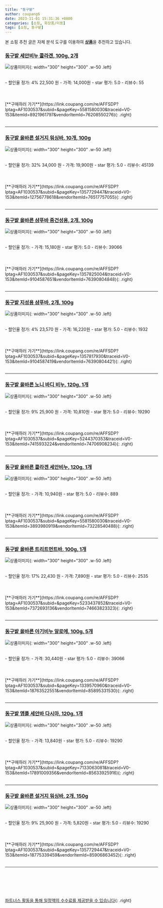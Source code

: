 ```yaml
---
title: "동구밭"
author: coupang6
date: 2023-11-01 15:31:36 +0800
categories: [쇼핑, 화장품/미용]
tags: [쇼핑, 동구밭]
---
```


본 쇼핑 추천 글은 자체 분석 도구를 이용하여 [**상품**](https://link.coupang.com/a/bao1ui)을 추천하고 있습니다.

### [동구밭 세안비누 콜라겐, 100g, 2개](https://link.coupang.com/re/AFFSDP?lptag=AF1030537&subid=&pageKey=5581580030&traceid=V0-153&itemId=8921961797&vendorItemId=76208550276)

![상품이미지](https://thumbnail9.coupangcdn.com/thumbnails/remote/230x230ex/image/retail/images/1762667714036289-674fd574-6516-4d3e-803e-012e2d2b2f4b.jpg){: width="300" height="300" .w-50 .left}


<br>
- 할인율 정가: 4%  22,500   원
- 가격: 14,000원
- star 평가: 5.0
- 리뷰수: 55
<br>
<br>
<br>
<br>
[**구매하러 가기**](https://link.coupang.com/re/AFFSDP?lptag=AF1030537&subid=&pageKey=5581580030&traceid=V0-153&itemId=8921961797&vendorItemId=76208550276){: .right}
<br>
<br>

---

### [동구밭 올바른 설거지 워싱바, 10개, 100g](https://link.coupang.com/re/AFFSDP?lptag=AF1030537&subid=&pageKey=1357729447&traceid=V0-153&itemId=12756778618&vendorItemId=76517757055)

![상품이미지](https://thumbnail9.coupangcdn.com/thumbnails/remote/230x230ex/image/retail/images/9375966273802031-dd8fa449-a151-4568-831a-856779f8b970.jpg){: width="300" height="300" .w-50 .left}


<br>
- 할인율 정가: 32%  34,000   원
- 가격: 19,900원
- star 평가: 5.0
- 리뷰수: 45139
<br>
<br>
<br>
<br>
[**구매하러 가기**](https://link.coupang.com/re/AFFSDP?lptag=AF1030537&subid=&pageKey=1357729447&traceid=V0-153&itemId=12756778618&vendorItemId=76517757055){: .right}
<br>
<br>

---

### [동구밭 올바른 샴푸바 중건성용, 2개, 100g](https://link.coupang.com/re/AFFSDP?lptag=AF1030537&subid=&pageKey=1357825004&traceid=V0-153&itemId=9104587651&vendorItemId=76390804848)

![상품이미지](https://thumbnail9.coupangcdn.com/thumbnails/remote/230x230ex/image/retail/images/17313917280748627-80c57907-90ee-4ea2-acaa-27d121b897c5.png){: width="300" height="300" .w-50 .left}


<br>
- 할인율 정가: 
- 가격: 15,180원
- star 평가: 5.0
- 리뷰수: 39066
<br>
<br>
<br>
<br>
[**구매하러 가기**](https://link.coupang.com/re/AFFSDP?lptag=AF1030537&subid=&pageKey=1357825004&traceid=V0-153&itemId=9104587651&vendorItemId=76390804848){: .right}
<br>
<br>

---

### [동구밭 지성용 샴푸바, 2개, 100g](https://link.coupang.com/re/AFFSDP?lptag=AF1030537&subid=&pageKey=1357817930&traceid=V0-153&itemId=9104587419&vendorItemId=76390804421)

![상품이미지](https://thumbnail8.coupangcdn.com/thumbnails/remote/230x230ex/image/retail/images/1172773572029096-dd21ea29-f02f-40f6-a999-247cfb018476.jpg){: width="300" height="300" .w-50 .left}


<br>
- 할인율 정가: 4%  23,570   원
- 가격: 16,220원
- star 평가: 5.0
- 리뷰수: 1932
<br>
<br>
<br>
<br>
[**구매하러 가기**](https://link.coupang.com/re/AFFSDP?lptag=AF1030537&subid=&pageKey=1357817930&traceid=V0-153&itemId=9104587419&vendorItemId=76390804421){: .right}
<br>
<br>

---

### [동구밭 올바른 노니 바디 비누, 120g, 1개](https://link.coupang.com/re/AFFSDP?lptag=AF1030537&subid=&pageKey=5244370353&traceid=V0-153&itemId=7415933224&vendorItemId=74706908234)

![상품이미지](https://thumbnail10.coupangcdn.com/thumbnails/remote/230x230ex/image/retail/images/5562718502899457-03cced2a-4024-4e70-a576-eb30e2292624.jpg){: width="300" height="300" .w-50 .left}


<br>
- 할인율 정가: 9%  25,900   원
- 가격: 10,810원
- star 평가: 5.0
- 리뷰수: 19290
<br>
<br>
<br>
<br>
[**구매하러 가기**](https://link.coupang.com/re/AFFSDP?lptag=AF1030537&subid=&pageKey=5244370353&traceid=V0-153&itemId=7415933224&vendorItemId=74706908234){: .right}
<br>
<br>

---

### [동구밭 올바른 콜라겐 세안비누, 120g, 1개](https://link.coupang.com/re/AFFSDP?lptag=AF1030537&subid=&pageKey=5581580030&traceid=V0-153&itemId=3893980919&vendorItemId=73228540488)

![상품이미지](https://thumbnail10.coupangcdn.com/thumbnails/remote/230x230ex/image/retail/images/5566961425443408-122a0268-d4f2-4daf-b2cd-eab348f5b627.jpg){: width="300" height="300" .w-50 .left}


<br>
- 할인율 정가: 
- 가격: 10,940원
- star 평가: 5.0
- 리뷰수: 889
<br>
<br>
<br>
<br>
[**구매하러 가기**](https://link.coupang.com/re/AFFSDP?lptag=AF1030537&subid=&pageKey=5581580030&traceid=V0-153&itemId=3893980919&vendorItemId=73228540488){: .right}
<br>
<br>

---

### [동구밭 올바른 트리트먼트바, 100g, 1개](https://link.coupang.com/re/AFFSDP?lptag=AF1030537&subid=&pageKey=5233437852&traceid=V0-153&itemId=7372693136&vendorItemId=74663823323)

![상품이미지](https://thumbnail10.coupangcdn.com/thumbnails/remote/230x230ex/image/retail/images/7702188264596377-1754556c-d9b1-4149-8344-e686a3588fd2.jpg){: width="300" height="300" .w-50 .left}


<br>
- 할인율 정가: 17%  22,430   원
- 가격: 7,890원
- star 평가: 5.0
- 리뷰수: 2535
<br>
<br>
<br>
<br>
[**구매하러 가기**](https://link.coupang.com/re/AFFSDP?lptag=AF1030537&subid=&pageKey=5233437852&traceid=V0-153&itemId=7372693136&vendorItemId=74663823323){: .right}
<br>
<br>

---

### [동구밭 올바른 아기비누 알로에, 100g, 5개](https://link.coupang.com/re/AFFSDP?lptag=AF1030537&subid=&pageKey=1339570960&traceid=V0-153&itemId=18763522551&vendorItemId=85895331530)

![상품이미지](https://thumbnail7.coupangcdn.com/thumbnails/remote/230x230ex/image/retail/images/8f78c91e-977f-4edd-8350-5e3d62857e553917934971173127506.png){: width="300" height="300" .w-50 .left}


<br>
- 할인율 정가: 
- 가격: 30,440원
- star 평가: 5.0
- 리뷰수: 39066
<br>
<br>
<br>
<br>
[**구매하러 가기**](https://link.coupang.com/re/AFFSDP?lptag=AF1030537&subid=&pageKey=1339570960&traceid=V0-153&itemId=18763522551&vendorItemId=85895331530){: .right}
<br>
<br>

---

### [동구밭 앰플 세안바 다시마, 120g, 1개](https://link.coupang.com/re/AFFSDP?lptag=AF1030537&subid=&pageKey=7133063081&traceid=V0-153&itemId=17891009356&vendorItemId=85633925916)

![상품이미지](https://thumbnail6.coupangcdn.com/thumbnails/remote/230x230ex/image/vendor_inventory/a80d/f74acfcad3e4ee88905c745bea66fc854aafff4b2cff75296afe4f69cde0.jpg){: width="300" height="300" .w-50 .left}


<br>
- 할인율 정가: 
- 가격: 13,840원
- star 평가: 5.0
- 리뷰수: 19290
<br>
<br>
<br>
<br>
[**구매하러 가기**](https://link.coupang.com/re/AFFSDP?lptag=AF1030537&subid=&pageKey=7133063081&traceid=V0-153&itemId=17891009356&vendorItemId=85633925916){: .right}
<br>
<br>

---

### [동구밭 올바른 설거지 워싱바, 2개, 150g](https://link.coupang.com/re/AFFSDP?lptag=AF1030537&subid=&pageKey=1357729447&traceid=V0-153&itemId=18775339459&vendorItemId=85906863452)

![상품이미지](https://thumbnail8.coupangcdn.com/thumbnails/remote/230x230ex/image/retail/images/765dff62-250a-4d6b-afc5-7cc87236536c9074998920196478828.png){: width="300" height="300" .w-50 .left}


<br>
- 할인율 정가: 9%  25,900   원
- 가격: 5,820원
- star 평가: 5.0
- 리뷰수: 19290
<br>
<br>
<br>
<br>
[**구매하러 가기**](https://link.coupang.com/re/AFFSDP?lptag=AF1030537&subid=&pageKey=1357729447&traceid=V0-153&itemId=18775339459&vendorItemId=85906863452){: .right}
<br>
<br>

---
<br><br><br><br><br> [파트너스 활동을 통해 일정액의 수수료를 제공받을 수 있습니다](https://link.coupang.com/a/bao1ui){: .right}